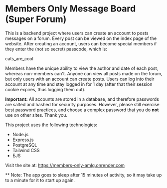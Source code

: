 # Members Only Message Board (Super Forum)

This is a backend project where users can create an account to posts messages on a forum. Every post can be viewed on the index page of the website. After creating an account, users can become special members if they enter the (not so secret) passcode, which is: 

cats_are_cool

Members have the unique ability to view the author and date of each post, whereas non-members can't. Anyone can view all posts made on the forum, but only users with an account can create posts. Users can log into their account at any time and stay logged in for 1 day (after that their session cookie expires, thus logging them out).

**Important:** All accounts are stored in a database, and therefore passwords are salted and hashed for security purposes. However, please still exercise best password practices, and choose a complex password that you do **not** use on other sites. Thank you.

This project uses the following technologies:

- Node.js
- Express.js
- PostgreSQL
- Tailwind CSS
- EJS

Visit the site at: https://members-only-amlg.onrender.com

** Note: The app goes to sleep after 15 minutes of activity, so it may take up to a minute for it to start up again.